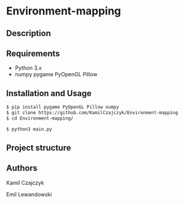 # Environment-mapping

## Description

## Requirements

- Python 3.x
- numpy pygame PyOpenGL Pillow

## Installation and Usage

```bash
$ pip install pygame PyOpenGL Pillow numpy
$ git clone https://github.com/KamilCzajczyk/Environment-mapping
$ cd Environment-mapping/
```

```bash
$ python3 main.py
```

## Project structure

## Authors

Kamil Czajczyk

Emil Lewandowski




